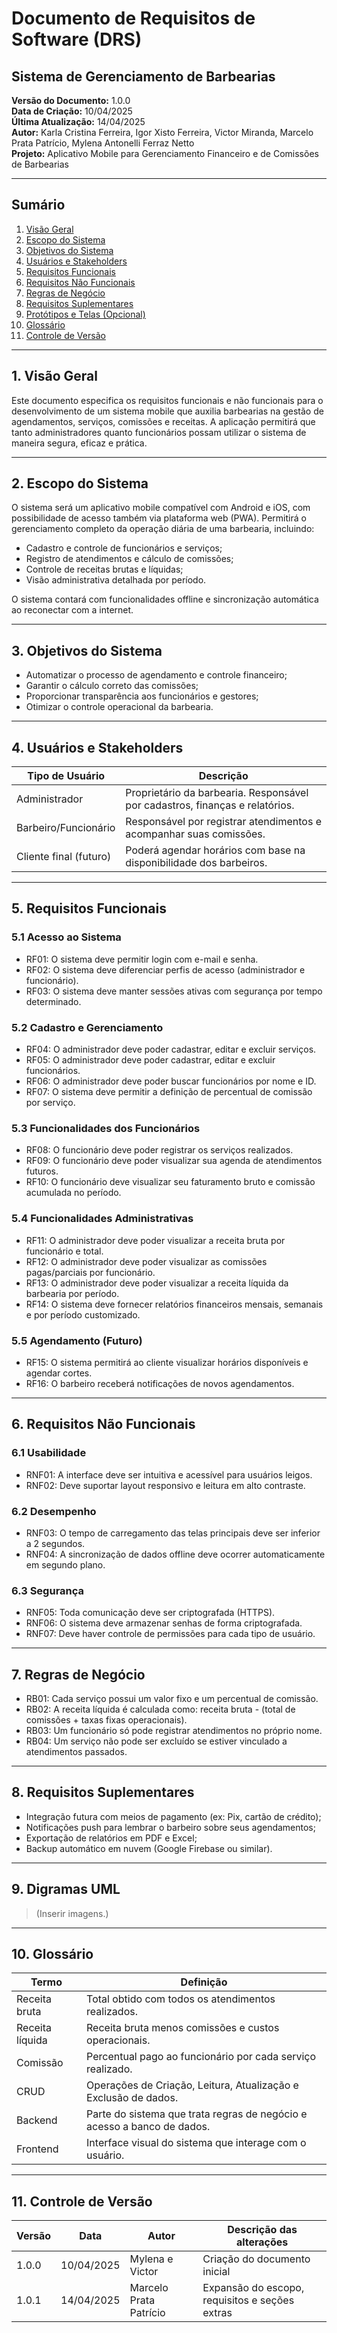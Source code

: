 # **Documento de Requisitos de Software (DRS)**

## Sistema de Gerenciamento de Barbearias

**Versão do Documento:** 1.0.0  
**Data de Criação:** 10/04/2025  
**Última Atualização:** 14/04/2025  
**Autor:** Karla Cristina Ferreira, Igor Xisto Ferreira, Victor Miranda, Marcelo Prata Patrício, Mylena Antonelli Ferraz Netto  
**Projeto:** Aplicativo Mobile para Gerenciamento Financeiro e de Comissões de Barbearias

---

## **Sumário**

1. [Visão Geral](#1-visão-geral)  
2. [Escopo do Sistema](#2-escopo-do-sistema)  
3. [Objetivos do Sistema](#3-objetivos-do-sistema)  
4. [Usuários e Stakeholders](#4-usuários-e-stakeholders)  
5. [Requisitos Funcionais](#5-requisitos-funcionais)  
6. [Requisitos Não Funcionais](#6-requisitos-não-funcionais)  
7. [Regras de Negócio](#7-regras-de-negócio)  
8. [Requisitos Suplementares](#8-requisitos-suplementares)  
9. [Protótipos e Telas (Opcional)](#9-protótipos-e-telas-opcional)  
10. [Glossário](#10-glossário)  
11. [Controle de Versão](#11-controle-de-versão)

---

## **1. Visão Geral**

Este documento especifica os requisitos funcionais e não funcionais para o desenvolvimento de um sistema mobile que auxilia barbearias na gestão de agendamentos, serviços, comissões e receitas. A aplicação permitirá que tanto administradores quanto funcionários possam utilizar o sistema de maneira segura, eficaz e prática.

---

## **2. Escopo do Sistema**

O sistema será um aplicativo mobile compatível com Android e iOS, com possibilidade de acesso também via plataforma web (PWA). Permitirá o gerenciamento completo da operação diária de uma barbearia, incluindo:

- Cadastro e controle de funcionários e serviços;
- Registro de atendimentos e cálculo de comissões;
- Controle de receitas brutas e líquidas;
- Visão administrativa detalhada por período.

O sistema contará com funcionalidades offline e sincronização automática ao reconectar com a internet.

---

## **3. Objetivos do Sistema**

- Automatizar o processo de agendamento e controle financeiro;
- Garantir o cálculo correto das comissões;
- Proporcionar transparência aos funcionários e gestores;
- Otimizar o controle operacional da barbearia.

---

## **4. Usuários e Stakeholders**

| Tipo de Usuário  | Descrição                                                                 |
|------------------|---------------------------------------------------------------------------|
| Administrador    | Proprietário da barbearia. Responsável por cadastros, finanças e relatórios. |
| Barbeiro/Funcionário | Responsável por registrar atendimentos e acompanhar suas comissões.        |
| Cliente final (futuro) | Poderá agendar horários com base na disponibilidade dos barbeiros.        |

---

## **5. Requisitos Funcionais**

### 5.1 Acesso ao Sistema

- RF01: O sistema deve permitir login com e-mail e senha.
- RF02: O sistema deve diferenciar perfis de acesso (administrador e funcionário).
- RF03: O sistema deve manter sessões ativas com segurança por tempo determinado.

### 5.2 Cadastro e Gerenciamento

- RF04: O administrador deve poder cadastrar, editar e excluir serviços.
- RF05: O administrador deve poder cadastrar, editar e excluir funcionários.
- RF06: O administrador deve poder buscar funcionários por nome e ID.
- RF07: O sistema deve permitir a definição de percentual de comissão por serviço.

### 5.3 Funcionalidades dos Funcionários

- RF08: O funcionário deve poder registrar os serviços realizados.
- RF09: O funcionário deve poder visualizar sua agenda de atendimentos futuros.
- RF10: O funcionário deve visualizar seu faturamento bruto e comissão acumulada no período.

### 5.4 Funcionalidades Administrativas

- RF11: O administrador deve poder visualizar a receita bruta por funcionário e total.
- RF12: O administrador deve poder visualizar as comissões pagas/parciais por funcionário.
- RF13: O administrador deve poder visualizar a receita líquida da barbearia por período.
- RF14: O sistema deve fornecer relatórios financeiros mensais, semanais e por período customizado.

### 5.5 Agendamento (Futuro)

- RF15: O sistema permitirá ao cliente visualizar horários disponíveis e agendar cortes.
- RF16: O barbeiro receberá notificações de novos agendamentos.

---

## **6. Requisitos Não Funcionais**

### 6.1 Usabilidade

- RNF01: A interface deve ser intuitiva e acessível para usuários leigos.
- RNF02: Deve suportar layout responsivo e leitura em alto contraste.

### 6.2 Desempenho

- RNF03: O tempo de carregamento das telas principais deve ser inferior a 2 segundos.
- RNF04: A sincronização de dados offline deve ocorrer automaticamente em segundo plano.

### 6.3 Segurança

- RNF05: Toda comunicação deve ser criptografada (HTTPS).
- RNF06: O sistema deve armazenar senhas de forma criptografada.
- RNF07: Deve haver controle de permissões para cada tipo de usuário.

---

## **7. Regras de Negócio**

- RB01: Cada serviço possui um valor fixo e um percentual de comissão.
- RB02: A receita líquida é calculada como: receita bruta - (total de comissões + taxas fixas operacionais).
- RB03: Um funcionário só pode registrar atendimentos no próprio nome.
- RB04: Um serviço não pode ser excluído se estiver vinculado a atendimentos passados.

---

## **8. Requisitos Suplementares**

- Integração futura com meios de pagamento (ex: Pix, cartão de crédito);
- Notificações push para lembrar o barbeiro sobre seus agendamentos;
- Exportação de relatórios em PDF e Excel;
- Backup automático em nuvem (Google Firebase ou similar).

---

## **9. Digramas UML**

> (Inserir imagens.)

---

## **10. Glossário**

| Termo         | Definição                                                                 |
|---------------|--------------------------------------------------------------------------|
| Receita bruta | Total obtido com todos os atendimentos realizados.                      |
| Receita líquida | Receita bruta menos comissões e custos operacionais.                   |
| Comissão      | Percentual pago ao funcionário por cada serviço realizado.              |
| CRUD          | Operações de Criação, Leitura, Atualização e Exclusão de dados.         |
| Backend       | Parte do sistema que trata regras de negócio e acesso a banco de dados. |
| Frontend      | Interface visual do sistema que interage com o usuário.                 |

---

## **11. Controle de Versão**

| Versão | Data       | Autor         | Descrição das alterações                      |
|--------|------------|---------------|-----------------------------------------------|
| 1.0.0  | 10/04/2025 | Mylena e Victor    | Criação do documento inicial                  |
| 1.0.1  | 14/04/2025 | Marcelo Prata Patrício | Expansão do escopo, requisitos e seções extras |

